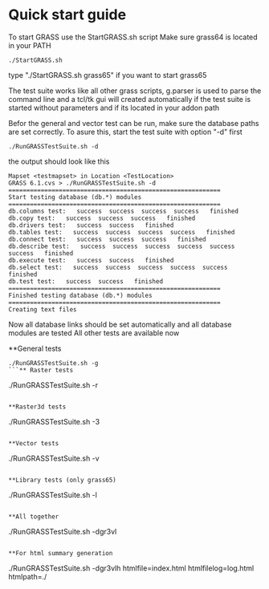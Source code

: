 # Quick start guide #

To start GRASS use the StartGRASS.sh script
Make sure grass64 is located in your PATH

```
./StartGRASS.sh
```

type "./StartGRASS.sh grass65" if you want to start grass65

The test suite works like all other grass scripts,
g.parser is used to parse the command line
and a tcl/tk gui will created automatically
if the test suite is started without parameters and
if its located in your addon path

Befor the general and vector test can be run, make sure the database paths
are set correctly. To asure this, start the test suite with option "-d" first

```
./RunGRASSTestSuite.sh -d

```

the output should look like this

```
Mapset <testmapset> in Location <TestLocation>
GRASS 6.1.cvs > ./RunGRASSTestSuite.sh -d
===========================================================
Start testing database (db.*) modules
===========================================================
db.columns test:   success  success  success  success   finished
db.copy test:   success  success  success   finished
db.drivers test:   success  success   finished
db.tables test:   success  success  success  success   finished
db.connect test:   success  success  success   finished
db.describe test:   success  success  success  success  success  success   finished
db.execute test:   success  success   finished
db.select test:   success  success  success  success  success   finished
db.test test:   success  success   finished
===========================================================
Finished testing database (db.*) modules
===========================================================
Creating text files
```

Now all database links should be set automatically
and all database modules are tested
All other tests are available now

**General tests
```
./RunGRASSTestSuite.sh -g
```** Raster tests
```
./RunGRASSTestSuite.sh -r
```

**Raster3d tests
```
./RunGRASSTestSuite.sh -3
```**

**Vector tests
```
./RunGRASSTestSuite.sh -v
```**

**Library tests (only grass65)
```
./RunGRASSTestSuite.sh -l
```**

**All together
```
./RunGRASSTestSuite.sh -dgr3vl
```**

**For html summary generation
```
./RunGRASSTestSuite.sh -dgr3vlh htmlfile=index.html htmlfilelog=log.html htmlpath=./
```**

